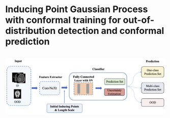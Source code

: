 # Inducing Point Gaussian Process with conformal training for out-of-distribution detection and conformal prediction 


&nbsp;
![The RFF-networks](FL.png)
